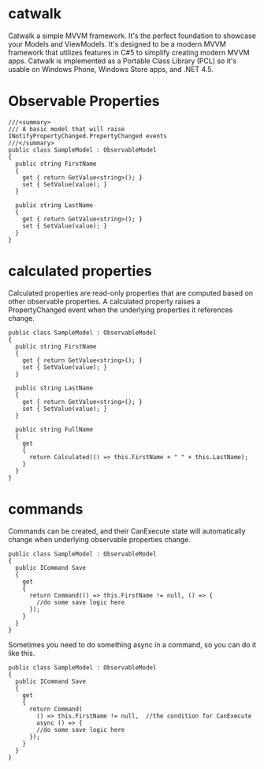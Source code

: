 catwalk
=======

Catwalk a simple MVVM framework.  It's the perfect foundation to showcase your Models and ViewModels.  It's designed to be a modern MVVM framework that utilizes features in C#5 to simplify creating modern MVVM apps.  Catwalk is implemented as a Portable Class Library (PCL) so it's usable on Windows Phone, Windows Store apps, and .NET 4.5.

Observable Properties
=======
    ///<summary>
    /// A basic model that will raise INotifyPropertyChanged.PropertyChanged events
    ///</summary>
    public class SampleModel : ObservableModel
    {
      public string FirstName
      {
        get { return GetValue<string>(); }
        set { SetValue(value); }
      }

      public string LastName
      {
        get { return GetValue<string>(); }
        set { SetValue(value); }
      }
    }
  
calculated properties
======
Calculated properties are read-only properties that are computed based on other observable properties.  A calculated property raises a PropertyChanged event when the underlying properties it references change.

    public class SampleModel : ObservableModel
    {
      public string FirstName
      {
        get { return GetValue<string>(); }
        set { SetValue(value); }
      }
    
      public string LastName
      {
        get { return GetValue<string>(); }
        set { SetValue(value); }
      }
    
      public string FullName
      {
        get
        {
          return Calculated(() => this.FirstName + " " + this.LastName);
        }
      }
    }
    
commands
======
Commands can be created, and their CanExecute state will automatically change when underlying observable properties change.

    public class SampleModel : ObservableModel
    {
      public ICommand Save
      {
        get
        {
          return Command(() => this.FirstName != null, () => {
            //do some save logic here
          });
        }
      }
    }

Sometimes you need to do something async in a command, so you can do it like this.

    public class SampleModel : ObservableModel
    {
      public ICommand Save
      {
        get
        {
          return Command(
            () => this.FirstName != null,  //the condition for CanExecute 
            async () => {
            //do some save logic here
          });
        }
      }
    }
